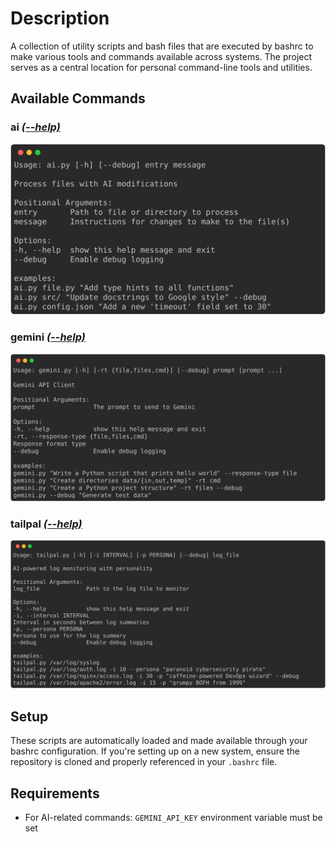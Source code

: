 # Description

A collection of utility scripts and bash files that are executed by bashrc to make various tools and commands available across systems. The project serves as a central location for personal command-line tools and utilities.

[//]: # (START_HELP)

## Available Commands

### ai *[(--help)](docs/scripts/ai.md)*

![ai help](docs/scripts/svg/ai.svg)

### gemini *[(--help)](docs/scripts/gemini.md)*

![gemini help](docs/scripts/svg/gemini.svg)

### tailpal *[(--help)](docs/scripts/tailpal.md)*

![tailpal help](docs/scripts/svg/tailpal.svg)


[//]: # (END_HELP)

## Setup

These scripts are automatically loaded and made available through your bashrc configuration. If you're setting up on a new system, ensure the repository is cloned and properly referenced in your `.bashrc` file.

## Requirements

- For AI-related commands: `GEMINI_API_KEY` environment variable must be set
